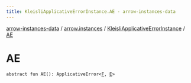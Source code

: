 ```yaml
---
title: KleisliApplicativeErrorInstance.AE - arrow-instances-data
---
```


[arrow-instances-data](../../index.html) / [arrow.instances](../index.html) / [KleisliApplicativeErrorInstance](index.html) / [AE](./-a-e.html)

# AE

`abstract fun AE(): ApplicativeError<`[`F`](index.html#F)`, `[`E`](index.html#E)`>`